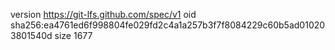 version https://git-lfs.github.com/spec/v1
oid sha256:ea4761ed6f998804fe029fd2c4a1a257b3f7f8084229c60b5ad010203801540d
size 1677
